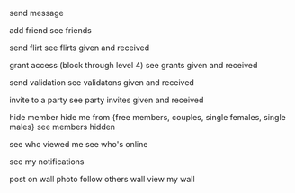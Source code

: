 send message

add friend
see friends

send flirt
see flirts given and received

grant access (block through level 4)
see grants given and received

send validation
see validatons given and received

invite to a party
see party invites given and received

hide member
hide me from {free members, couples, single females, single males}
see members hidden

see who viewed me
see who's online

see my notifications

post on wall photo
follow others wall
view my wall


